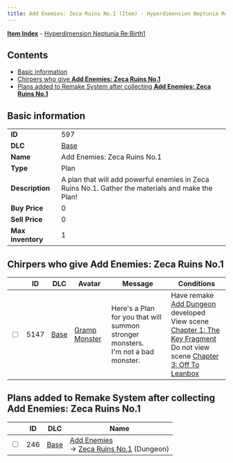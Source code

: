 ```yaml
---
title: Add Enemies: Zeca Ruins No.1 (Item) - Hyperdimension Neptunia Re;Birth1
---
```


[**Item Index**](/neptunia/rb1/item/index.html) - [Hyperdimension Neptunia Re;Birth1](/neptunia/rb1)

## Contents

- [Basic information](#basic-information)
- [Chirpers who give **Add Enemies: Zeca Ruins No.1**](#chirpers-who-give-add-enemies-zeca-ruins-no1)
- [Plans added to Remake System after collecting **Add Enemies: Zeca Ruins No.1**](#plans-added-to-remake-system-after-collecting-add-enemies-zeca-ruins-no1)
## Basic information

|   |   |
| -- | -- |
| **ID** | 597 |
| **DLC** | [Base](/neptunia/rb1/dlc/1-base.html) |
| **Name** | Add Enemies: Zeca Ruins No.1 |
| **Type** | Plan |
| **Description** | A plan that will add powerful enemies in Zeca Ruins No.1. Gather the materials and make the Plan! |
| **Buy Price** | 0 |
| **Sell Price** | 0 |
| **Max inventory** | 1 |


## Chirpers who give **Add Enemies: Zeca Ruins No.1**

|    | ID | DLC | Avatar | Message | Conditions |
| -- | -- | --- | ------ | ------- | ---------- |
| <input type="checkbox" id="rb1-chirper-event-1-5147" class="trackbox" /> | 5147 | [Base](/neptunia/rb1/dlc/1-base.html) | [Gramp Monster](/neptunia/rb1/undefined/1-243-gramp-monster.html) | Here's a Plan for you that will summon stronger monsters.<br />I'm not a bad monster. | Have remake [Add Dungeon](/neptunia/rb1/remake/1-209-add-dungeon.html) developed<br />View scene [Chapter 1: The Key Fragment](/neptunia/rb1/scene/1-117-chapter-1-the-key-fragment.html)<br />Do not view scene [Chapter 3: Off To Leanbox](/neptunia/rb1/scene/1-301-chapter-3-off-to-leanbox.html) |


## Plans added to Remake System after collecting **Add Enemies: Zeca Ruins No.1**

|    | ID | DLC | Name |
| -- | -- | --- | ---- |
| <input type="checkbox" id="rb1-remake-1-246" class="trackbox" /> | 246 | [Base](/neptunia/rb1/dlc/1-base.html) | [Add Enemies](/neptunia/rb1/remake/1-246-add-enemies.html)<br /> → [Zeca Ruins No.1](/neptunia/rb1/dungeon/1-101-zeca-ruins-no-1.html) (Dungeon) |
